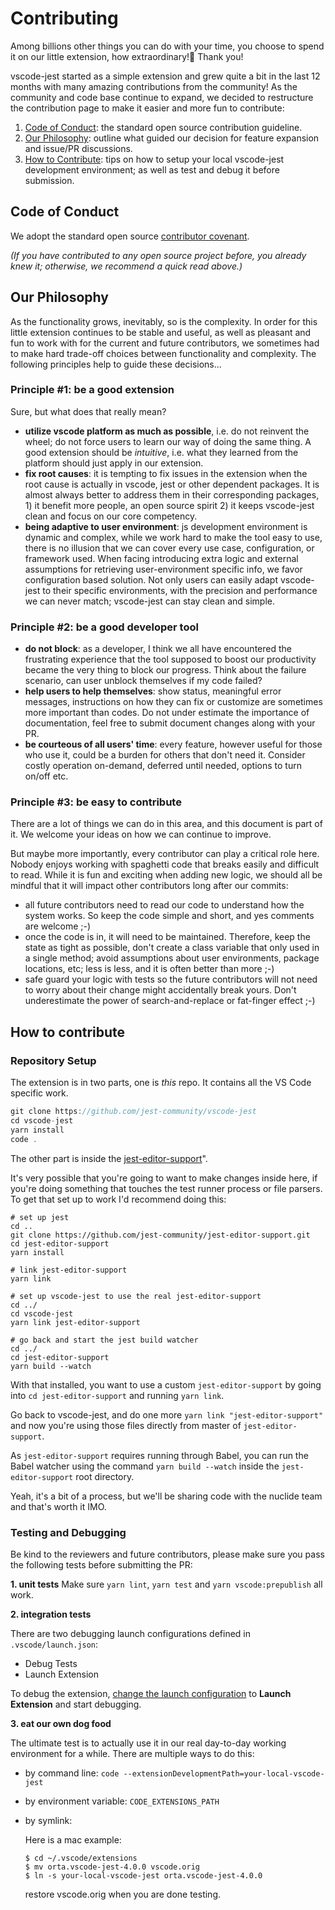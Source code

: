 # Contributing

Among billions other things you can do with your time, you choose to spend it on our little extension, how extraordinary!🎉 Thank you!

vscode-jest started as a simple extension and grew quite a bit in the last 12 months with many amazing contributions from the community! As the community and code base continue to expand, we decided to restructure the contribution page to make it easier and more fun to contribute:

1. [Code of Conduct](#code_of_conduct): the standard open source contribution guideline.
1. [Our Philosophy](#our_philosophy): outline what guided our decision for feature expansion and issue/PR discussions.
1. [How to Contribute](#how_to_contribute): tips on how to setup your local vscode-jest development environment; as well as test and debug it before submission.

## Code of Conduct

We adopt the standard open source [contributor covenant](https://www.contributor-covenant.org/version/1/4/code-of-conduct.html).

_(If you have contributed to any open source project before, you already knew it; otherwise, we recommend a quick read above.)_

## Our Philosophy

As the functionality grows, inevitably, so is the complexity. In order for this little extension continues to be stable and useful, as well as pleasant and fun to work with for the current and future contributors, we sometimes had to make hard trade-off choices between functionality and complexity. The following principles help to guide these decisions...

### Principle \#1: be a good extension

Sure, but what does that really mean?

- **utilize vscode platform as much as possible**, i.e. do not reinvent the wheel; do not force users to learn our way of doing the same thing. A good extension should be _intuitive_, i.e. what they learned from the platform should just apply in our extension.
- **fix root causes**: it is tempting to fix issues in the extension when the root cause is actually in vscode, jest or other dependent packages. It is almost always better to address them in their corresponding packages, 1) it benefit more people, an open source spirit 2) it keeps vscode-jest clean and focus on our core competency.
- **being adaptive to user environment**: js development environment is dynamic and complex, while we work hard to make the tool easy to use, there is no illusion that we can cover every use case, configuration, or framework used. When facing introducing extra logic and external assumptions for retrieving user-environment specific info, we favor configuration based solution. Not only users can easily adapt vscode-jest to their specific environments, with the precision and performance we can never match; vscode-jest can stay clean and simple.

### Principle \#2: be a good developer tool

- **do not block**: as a developer, I think we all have encountered the frustrating experience that the tool supposed to boost our productivity became the very thing to block our progress. Think about the failure scenario, can user unblock themselves if my code failed?
- **help users to help themselves**: show status, meaningful error messages, instructions on how they can fix or customize are sometimes more important than codes. Do not under estimate the importance of documentation, feel free to submit document changes along with your PR.
- **be courteous of all users' time**: every feature, however useful for those who use it, could be a burden for others that don't need it. Consider costly operation on-demand, deferred until needed, options to turn on/off etc.

### Principle \#3: be easy to contribute

There are a lot of things we can do in this area, and this document is part of it. We welcome your ideas on how we can continue to improve.

But maybe more importantly, every contributor can play a critical role here. Nobody enjoys working with spaghetti code that breaks easily and difficult to read. While it is fun and exciting when adding new logic, we should all be mindful that it will impact other contributors long after our commits:

- all future contributors need to read our code to understand how the system works. So keep the code simple and short, and yes comments are welcome ;-)
- once the code is in, it will need to be maintained. Therefore, keep the state as tight as possible, don't create a class variable that only used in a single method; avoid assumptions about user environments, package locations, etc; less is less, and it is often better than more ;-)
- safe guard your logic with tests so the future contributors will not need to worry about their change might accidentally break yours. Don't underestimate the power of search-and-replace or fat-finger effect ;-)

## How to contribute

### Repository Setup

The extension is in two parts, one is _this_ repo. It contains all the VS Code specific work.

```js
git clone https://github.com/jest-community/vscode-jest
cd vscode-jest
yarn install
code .
```

The other part is inside the [jest-editor-support](https://github.com/jest-community/jest-editor-support)".

It's very possible that you're going to want to make changes inside here, if you're doing something that touches the test runner process or file parsers. To get that set up to work I'd recommend doing this:

```
# set up jest
cd ..
git clone https://github.com/jest-community/jest-editor-support.git
cd jest-editor-support
yarn install

# link jest-editor-support
yarn link

# set up vscode-jest to use the real jest-editor-support
cd ../
cd vscode-jest
yarn link jest-editor-support

# go back and start the jest build watcher
cd ../
cd jest-editor-support
yarn build --watch
```

With that installed, you want to use a custom `jest-editor-support` by going into `cd jest-editor-support` and running `yarn link`.

Go back to vscode-jest, and do one more `yarn link "jest-editor-support"` and now you're using those files directly from master of `jest-editor-support`.

As `jest-editor-support` requires running through Babel, you can run the Babel watcher using the command `yarn build --watch` inside the `jest-editor-support` root directory.

Yeah, it's a bit of a process, but we'll be sharing code with the nuclide team and that's worth it IMO.

### Testing and Debugging

Be kind to the reviewers and future contributors, please make sure you pass the following tests before submitting the PR:

**1. unit tests**
Make sure `yarn lint`, `yarn test` and `yarn vscode:prepublish` all work.

**2. integration tests**

There are two debugging launch configurations defined in `.vscode/launch.json`:

- Debug Tests
- Launch Extension

To debug the extension, [change the launch configuration](https://code.visualstudio.com/docs/editor/debugging#_launch-configurations) to **Launch Extension** and start debugging.

**3. eat our own dog food**

The ultimate test is to actually use it in our real day-to-day working environment for a while. There are multiple ways to do this:

- by command line: `code --extensionDevelopmentPath=your-local-vscode-jest`
- by environment variable: `CODE_EXTENSIONS_PATH`
- by symlink:

  Here is a mac example:

  ```
  $ cd ~/.vscode/extensions
  $ mv orta.vscode-jest-4.0.0 vscode.orig
  $ ln -s your-local-vscode-jest orta.vscode-jest-4.0.0
  ```

  restore vscode.orig when you are done testing.
